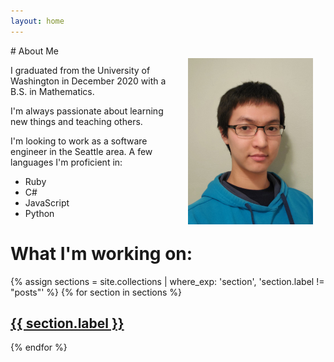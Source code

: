 ```yaml
---
layout: home
---
```


<img src="/assets/shine_sun_headshot.jpg" alt="Portrait" width="200px" align="right" style="margin: 20px"/>
# About Me

I graduated from the University of Washington in December 2020 with a B.S. in Mathematics.

I'm always passionate about learning new things and teaching others.

I'm looking to work as a software engineer in the Seattle area. A few languages I'm proficient in:
- Ruby
- C#
- JavaScript
- Python

# What I'm working on:
{% assign sections = site.collections | where_exp: 'section', 'section.label != "posts"' %}
{% for section in sections %}
## <a href="{{ section.label }}">{{ section.label }}</a>
{% endfor %}
